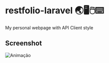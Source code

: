 # restfolio-laravel 🌏🖥🖱⌨️

My personal webpage with API Client style

## Screenshot
![Animação](https://user-images.githubusercontent.com/20648572/149019057-391f905e-d44f-47c1-a482-10ff83eca243.gif)
